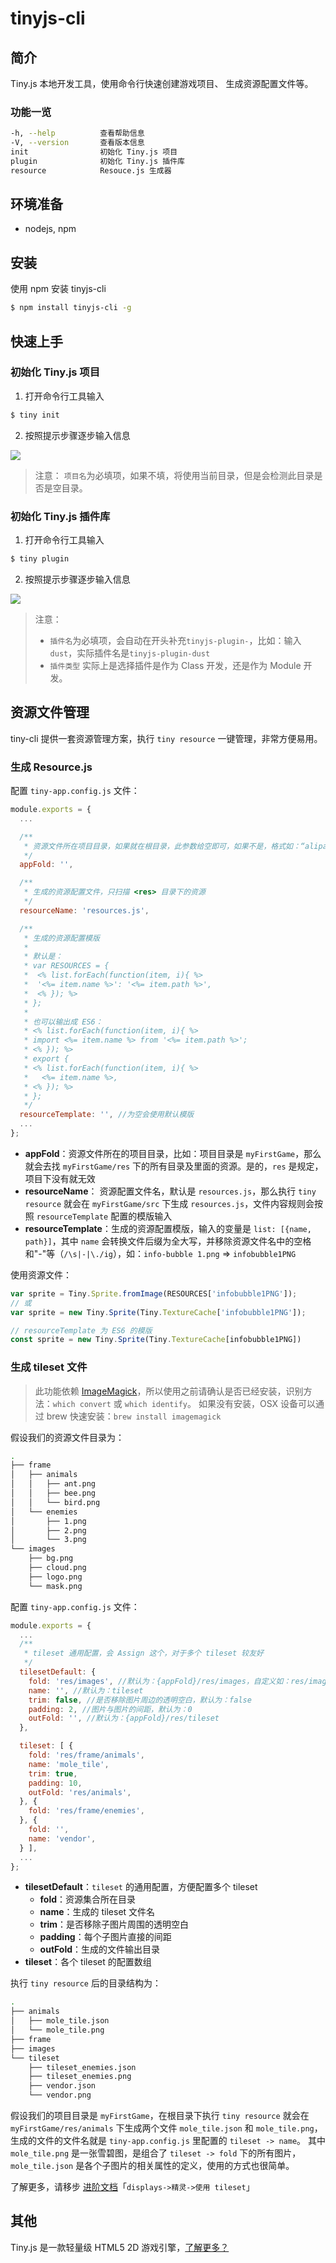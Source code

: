 # tinyjs-cli

## 简介

Tiny.js 本地开发工具，使用命令行快速创建游戏项目、 生成资源配置文件等。

### 功能一览

```bash
-h, --help          查看帮助信息
-V, --version       查看版本信息
init                初始化 Tiny.js 项目
plugin              初始化 Tiny.js 插件库
resource            Resouce.js 生成器
```

## 环境准备

- nodejs, npm

## 安装

使用 npm 安装 tinyjs-cli
```bash
$ npm install tinyjs-cli -g
```

## 快速上手

### 初始化 Tiny.js 项目

1. 打开命令行工具输入
  ```bash
  $ tiny init
  ```

2. 按照提示步骤逐步输入信息

  ![](https://zos.alipayobjects.com/rmsportal/bXkeJVrvbxoeAnOEPVmM.gif)
> 注意： `项目名`为必填项，如果不填，将使用当前目录，但是会检测此目录是否是空目录。

### 初始化 Tiny.js 插件库

1. 打开命令行工具输入
  ``` bash
  $ tiny plugin
  ```

2. 按照提示步骤逐步输入信息

  ![](https://zos.alipayobjects.com/rmsportal/zLdwzpBzbQUNyLBpjjmK.gif)
> 注意：
>
> - `插件名`为必填项，会自动在开头补充`tinyjs-plugin-`，比如：输入`dust`，实际插件名是`tinyjs-plugin-dust`
> - `插件类型` 实际上是选择插件是作为 Class 开发，还是作为 Module 开发。

## 资源文件管理

tiny-cli 提供一套资源管理方案，执行 `tiny resource` 一键管理，非常方便易用。

### 生成 Resource.js

配置 `tiny-app.config.js` 文件：

``` js
module.exports = {
  ...

  /**
   * 资源文件所在项目目录，如果就在根目录，此参数给空即可，如果不是，格式如：“alipay/tiny/games/”
   */
  appFold: '',

  /**
   * 生成的资源配置文件，只扫描 <res> 目录下的资源
   */
  resourceName: 'resources.js',

  /**
   * 生成的资源配置模版
   *
   * 默认是：
   * var RESOURCES = {
   *  <% list.forEach(function(item, i){ %>
   *  '<%= item.name %>': '<%= item.path %>',
   *  <% }); %>
   * };
   *
   * 也可以输出成 ES6：
   * <% list.forEach(function(item, i){ %>
   * import <%= item.name %> from '<%= item.path %>';
   * <% }); %>
   * export {
   * <% list.forEach(function(item, i){ %>
   *   <%= item.name %>,
   * <% }); %>
   * };
   */
  resourceTemplate: '', //为空会使用默认模版
  ...
};
```

- **appFold**：资源文件所在的项目目录，比如：项目目录是 `myFirstGame`，那么就会去找 `myFirstGame/res` 下的所有目录及里面的资源。是的，`res` 是规定，项目下没有就无效
- **resourceName**： 资源配置文件名，默认是 `resources.js`，那么执行 `tiny resource` 就会在 `myFirstGame/src` 下生成 `resources.js`，文件内容规则会按照 `resourceTemplate` 配置的模版输入
- **resourceTemplate**：生成的资源配置模版，输入的变量是 `list: [{name, path}]`，其中 `name` 会转换文件后缀为全大写，并移除资源文件名中的空格和"-"等（`/\s|-|\./ig`），如：`info-bubble 1.png` => `infobubble1PNG`

使用资源文件：

``` js
var sprite = Tiny.Sprite.fromImage(RESOURCES['infobubble1PNG']);
// 或
var sprite = new Tiny.Sprite(Tiny.TextureCache['infobubble1PNG']);

// resourceTemplate 为 ES6 的模版
const sprite = new Tiny.Sprite(Tiny.TextureCache[infobubble1PNG])
```

### 生成 tileset 文件

> 此功能依赖 [ImageMagick](https://www.imagemagick.org)，所以使用之前请确认是否已经安装，识别方法：`which convert` 或 `which identify`。
> 如果没有安装，OSX 设备可以通过 brew 快速安装：`brew install imagemagick`

假设我们的资源文件目录为：

``` bash
.
├── frame
│   ├── animals
│   │   ├── ant.png
│   │   ├── bee.png
│   │   └── bird.png
│   └── enemies
│       ├── 1.png
│       ├── 2.png
│       └── 3.png
└── images
    ├── bg.png
    ├── cloud.png
    ├── logo.png
    └── mask.png

```

配置 `tiny-app.config.js` 文件：

``` js
module.exports = {
  ...
  /**
   * tileset 通用配置，会 Assign 这个，对于多个 tileset 较友好
   */
  tilesetDefault: {
    fold: 'res/images', //默认为：{appFold}/res/images，自定义如：res/images/animals
    name: '', //默认为：tileset
    trim: false, //是否移除图片周边的透明空白，默认为：false
    padding: 2, //图片与图片的间距，默认为：0
    outFold: '', //默认为：{appFold}/res/tileset
  },

  tileset: [ {
    fold: 'res/frame/animals',
    name: 'mole_tile',
    trim: true,
    padding: 10,
    outFold: 'res/animals',
  }, {
    fold: 'res/frame/enemies',
  }, {
    fold: '',
    name: 'vendor',
  } ],
  ...
};
```

- **tilesetDefault**：`tileset` 的通用配置，方便配置多个 tileset
  - **fold**：资源集合所在目录
  - **name**：生成的 tileset 文件名
  - **trim**：是否移除子图片周围的透明空白
  - **padding**：每个子图片直接的间距
  - **outFold**：生成的文件输出目录
- **tileset**：各个 tileset 的配置数组

执行 `tiny resource` 后的目录结构为：

``` bash
.
├── animals
│   ├── mole_tile.json
│   └── mole_tile.png
├── frame
├── images
└── tileset
    ├── tileset_enemies.json
    ├── tileset_enemies.png
    ├── vendor.json
    └── vendor.png

```

假设我们的项目目录是 `myFirstGame`，在根目录下执行 `tiny resource` 就会在 `myFirstGame/res/animals` 下生成两个文件 `mole_tile.json` 和 `mole_tile.png`，生成的文件的文件名就是 `tiny-app.config.js` 里配置的 `tileset -> name`。
其中 `mole_tile.png` 是一张雪碧图，是组合了 `tileset -> fold` 下的所有图片，`mole_tile.json` 是各个子图片的相关属性的定义，使用的方式也很简单。

了解更多，请移步 [进阶文档](http://tinyjs.net/#/tutorial/advanced/displays/sprite)「`displays->精灵->使用 tileset`」

## 其他

Tiny.js 是一款轻量级 HTML5 2D 游戏引擎，[了解更多？](http://tinyjs.net)
